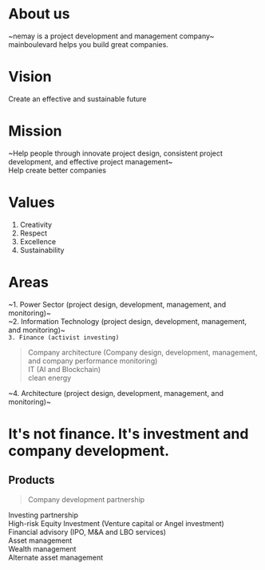 # About us
~nemay is a project development and management company~ <br>
mainboulevard helps you build great companies.
# Vision
Create an effective and sustainable future
# Mission
~Help people through innovate project design, consistent project development, and effective project management~ <br>
Help create better companies
# Values
1. Creativity
2. Respect
3. Excellence
4. Sustainability
# Areas
~1. Power Sector (project design, development, management, and monitoring)~ <br>
~2. Information Technology (project design, development, management, and monitoring)~ <br>
`3. Finance (activist investing)` <br>
> Company architecture (Company design, development, management, and company performance monitoring) <br>
> IT (AI and Blockchain) <br>
> clean energy <br>

~4. Architecture (project design, development, management, and monitoring)~ <br>
# It's not finance. It's investment and company development.
## Products
> Company development partnership

Investing partnership <br>
High-risk Equity Investment (Venture capital or Angel investment) <br>
Financial advisory (IPO, M&A and LBO services) <br>
Asset management <br>
Wealth management <br>
Alternate asset management <br>
